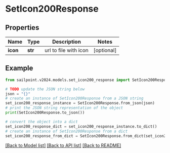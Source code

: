 # SetIcon200Response


## Properties

Name | Type | Description | Notes
------------ | ------------- | ------------- | -------------
**icon** | **str** | url to file with icon | [optional] 

## Example

```python
from sailpoint.v2024.models.set_icon200_response import SetIcon200Response

# TODO update the JSON string below
json = "{}"
# create an instance of SetIcon200Response from a JSON string
set_icon200_response_instance = SetIcon200Response.from_json(json)
# print the JSON string representation of the object
print(SetIcon200Response.to_json())

# convert the object into a dict
set_icon200_response_dict = set_icon200_response_instance.to_dict()
# create an instance of SetIcon200Response from a dict
set_icon200_response_from_dict = SetIcon200Response.from_dict(set_icon200_response_dict)
```
[[Back to Model list]](../README.md#documentation-for-models) [[Back to API list]](../README.md#documentation-for-api-endpoints) [[Back to README]](../README.md)


